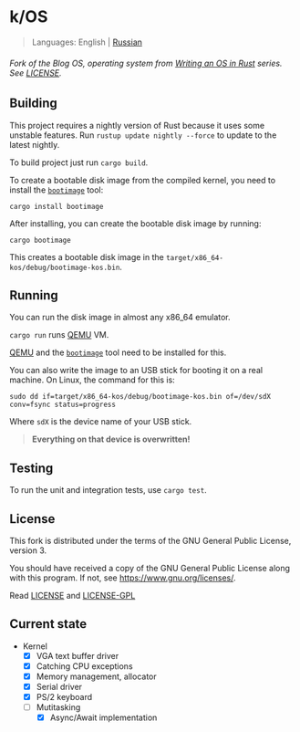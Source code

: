 # k/OS

> Languages: English | [Russian](readme.ru.md)

###### Fork of the Blog OS, operating system from [Writing an OS in Rust](https://os.phil-opp.com) series. See [LICENSE].

[LICENSE]: LICENSE
[LICENSE-GPL]: LICENSE-GPL

## Building

This project requires a nightly version of Rust because it uses some unstable features. Run `rustup update nightly --force` to update to the latest nightly.

To build project just run `cargo build`.

To create a bootable disk image from the compiled kernel, you need to install the [`bootimage`] tool:

[`bootimage`]: https://github.com/rust-osdev/bootimage

```
cargo install bootimage
```

After installing, you can create the bootable disk image by running:

```
cargo bootimage
```

This creates a bootable disk image in the `target/x86_64-kos/debug/bootimage-kos.bin`.

## Running

You can run the disk image in almost any x86_64 emulator.

`cargo run` runs [QEMU] VM.

[QEMU] and the [`bootimage`] tool need to be installed for this.

[QEMU]: https://www.qemu.org/

You can also write the image to an USB stick for booting it on a real machine. On Linux, the command for this is:

```
sudo dd if=target/x86_64-kos/debug/bootimage-kos.bin of=/dev/sdX conv=fsync status=progress
```

Where `sdX` is the device name of your USB stick. 

> **Everything on that device is overwritten!**

## Testing

To run the unit and integration tests, use `cargo test`.

## License

This fork is distributed under the terms of the
GNU General Public License, version 3.

You should have received a copy of the GNU General Public License
along with this program. If not, see <https://www.gnu.org/licenses/>.

Read [LICENSE] and [LICENSE-GPL]

## Current state

- Kernel
  - [X] VGA text buffer driver
  - [X] Catching CPU exceptions
  - [X] Memory management, allocator
  - [X] Serial driver
  - [X] PS/2 keyboard
  - [ ] Mutitasking
    - [X] Async/Await implementation
